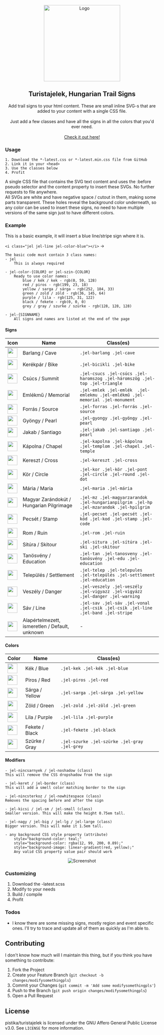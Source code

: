 <p align="center">
<br><br>
<a target="_blank" href="https://github.com/pistika/turistajelek"><img src="assets/img/logo.png" alt="Logo" width="250" /></a>
</p>

<h2 align="center" align="center">Turistajelek, Hungarian Trail Signs</h2>
<p align="center">Add trail signs to your html content. These are small inline SVG-s that are added to your content with a single CSS file.<br><br>Just add a few classes and have all the signs in all the colors that you'd ever need.<br><br><a href="https://pistika.github.io/turistajelek/" target="_blank">Check it out here!</a></p>

<!-- GETTING STARTED -->
### Usage

```
1. Download the *-latest.css or *-latest.min.css file from GitHub
2. Link it in your <head>
3. Use the classes below
4. Profit
```
  
<p>A single CSS file that contains the SVG text content and uses the :before pseudo selector and the content property to insert these SVGs. No further requests to file anywhere.<br>
All SVGs are white and have negative space / cutout in them, making some parts transparent. These holes reveal the background color underneath, so any color can be used to insert these signs, no need to have multiple versions of the same sign just to have different colors.</p>
  
  
### Example

This is a basic example, it will insert a blue line/stripe sign where it is.

`<i class="jel jel-line jel-color-blue"></i>` -> <img src="assets/svg/vonal_bg.svg" height="16" />

```
The basic code must contain 3 class names:
- jel
    This is always required

- jel-color-{COLOR} or jel-szin-{COLOR}
    Ready to use color names:
        blue / kék / kek - rgb(0, 59, 128)
        red / piros - rgb(199, 23, 18)
        yellow / sarga / sárga - rgb(252, 184, 33)
        green / zold / zöld - rgb(36, 145, 64)
        purple / lila - rgb(125, 31, 122)
        black / fekete - rgb(0, 0, 0)
        grey / gray / szurke / szürke - rgb(128, 128, 128)

- jel-{SIGNNAME}
    All signs and names are listed at the end of the page
```
    
    
#### Signs   

| Icon | Name | Class(es) |
|------|------|-----------|
|<img src="assets/svg/barlang_bg.svg" height="32" />|Barlang / Cave|`.jel-barlang .jel-cave`|
|<img src="assets/svg/bicikli_bg.svg" height="32" />|Kerékpár / Bike|`.jel-bicikli .jel-bike`|
|<img src="assets/svg/csucs_bg.svg" height="32" />|Csúcs / Summit|`.jel-csucs .jel-csúcs .jel-haromszog .jel-háromszög .jel-top .jel-triangle`|
|<img src="assets/svg/emlekmu_bg.svg" height="32" />|Emlékmű / Memorial|`.jel-emlek .jel-emlék  .jel-emlekmu .jel-emlékmű .jel-memorial .jel-monument`|
|<img src="assets/svg/forras_bg.svg" height="32" />|Forrás / Source|`.jel-forras .jel-forrás .jel-source`|
|<img src="assets/svg/gyongy_bg.svg" height="32" />|Gyöngy / Pearl|`.jel-gyongy .jel-gyöngy .jel-pearl`|
|<img src="assets/svg/jakab_bg.svg" height="32" />|Jakab / Santiago|`.jel-jakab .jel-santiago .jel-pearl`|
|<img src="assets/svg/kapolna_bg.svg" height="32" />|Kápolna / Chapel|`.jel-kapolna .jel-kápolna .jel-templom .jel-chapel .jel-temple`|
|<img src="assets/svg/kereszt_bg.svg" height="32" />|Kereszt / Cross|`.jel-kereszt .jel-cross`|
|<img src="assets/svg/kor_bg.svg" height="32" />|Kör / Circle|`.jel-kor .jel-kör .jel-pont .jel-circle .jel-round .jel-dot`|
|<img src="assets/svg/maria_bg.svg" height="32" />|Mária / Maria|`.jel-maria .jel-mária`|
|<img src="assets/svg/mz_bg.svg" height="32" />|Magyar Zarándokút / Hungarian Pilgrimage|`.jel-mz .jel-magyarzarandok .jel-hungarianpilgrim .jel-hp .jel-mzarandok .jel-hpilgrim`|
|<img src="assets/svg/pecset_bg.svg" height="32" />|Pecsét / Stamp|`.jel-pecset .jel-pecsét .jel-kód .jel-kod .jel-stamp .jel-code`|
|<img src="assets/svg/rom_bg.svg" height="32" />|Rom / Ruin|`.jel-rom .jel-ruin`|
|<img src="assets/svg/situra_bg.svg" height="32" />|Sítúra / Skitour|`.jel-situra .jel-sítúra .jel-ski .jel-skitour`|
|<img src="assets/svg/tan_bg.svg" height="32" />|Tanösvény / Education|`.jel-tan .jel-tanosveny .jel-tanösvény .jel-edu .jel-education`|
|<img src="assets/svg/telep_bg.svg" height="32" />|Település / Settlement|`.jel-telep .jel-telepules .jel-település .jel-settlement .jel-education`|
|<img src="assets/svg/veszely_bg.svg" height="32" />|Veszély / Danger|`.jel-veszely .jel-veszély .jel-vigyazz .jel-vigyázz .jel-danger .jel-warning`|
|<img src="assets/svg/vonal_bg.svg" height="32" />|Sáv / Line|`.jel-sav .jel-sáv .jel-vonal .jel-csik .jel-csík .jel-line .jel-band .jel-stripe`|
|<img src="assets/svg/unknown_bg.svg" height="32" />|Alapértelmezett, ismeretlen / Default, unknown| - |
  
  
#### Colors

| Color | Name | Class(es) |
|------|------|-----------|
|<img src="assets/img/blue.png" height="32" />|Kék / Blue|`.jel-kek .jel-kék .jel-blue`|
|<img src="assets/img/red.png" height="32" />|Piros / Red|`.jel-piros .jel-red`|
|<img src="assets/img/yellow.png" height="32" />|Sárga / Yellow|`.jel-sarga .jel-sárga .jel-yellow`|
|<img src="assets/img/green.png" height="32" />|Zöld / Green|`.jel-zold .jel-zöld .jel-green`|
|<img src="assets/img/purple.png" height="32" />|Lila / Purple|`.jel-lila .jel-purple`|
|<img src="assets/img/black.png" height="32" />|Fekete / Black|`.jel-fekete .jel-black`|
|<img src="assets/img/gray.png" height="32" />|Szürke / Gray|`.jel-szurke .jel-szürke .jel-gray .jel-grey`|    
    

#### Modifiers
```
- jel-nincsarnyek / jel-noshadow (class)
This will remove the CSS dropshadow from the sign

- jel-keret / jel-border (class)
This will add a smell color matching border to the sign

- jel-nincsterkoz / jel-nowhitespace (class)
Removes the spacing before and after the sign

- jel-kicsi / jel-sm / jel-small (class)
Smaller version. This will make the height 0.75em tall.

- jel-nagy / jel-big / jel-lg / jel-large (class)
Bigger version. This will make it 1.5em tall.

- any background CSS style property (attribute)
    style="background-color: teal;"
    style="background-color: rgba(12, 99, 200, 0.89);"
    style="background-image: linear-gradient(red, yellow);"
    Any valid CSS property value pair should work
```


<p align="center">
<img src="assets/img/screenshot.png" alt="Screenshot" />
</p>

### Customizing

1. Download the -latest.scss
2. Modify to your needs
3. Build / compile
4. Profit

### Todos

- I know there are some missing signs, mostly region and event specific ones. I'll try to trace and update all of them as quickly as I'm able to.
    
    
## Contributing
I don't know how much will I maintain this thing, but if you think you have something to contribute:

1. Fork the Project
2. Create your Feature Branch (`git checkout -b changes/modifysomethingpls`)
3. Commit your Changes (`git commit -m 'Add some modifysomethingpls'`)
4. Push to the Branch (`git push origin changes/modifysomethingpls`)
5. Open a Pull Request
    
    
## License
pistika/turistajelek is licensed under the GNU Affero General Public License v3.0. See `LICENSE` for more information.